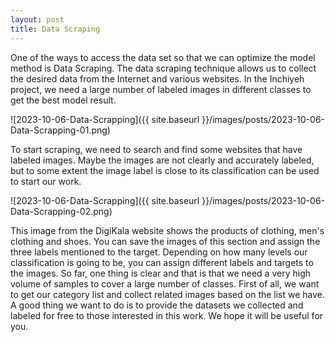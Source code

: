 ```yaml
---
layout: post
title: Data Scraping
---
```


One of the ways to access the data set so that we can optimize the model method is Data Scraping. The data scraping technique allows us to collect the desired data from the Internet and various websites. In the Inchiyeh project, we need a large number of labeled images in different classes to get the best model result.

![2023-10-06-Data-Scrapping]({{ site.baseurl }}/images/posts/2023-10-06-Data-Scrapping-01.png)

To start scraping, we need to search and find some websites that have labeled images. Maybe the images are not clearly and accurately labeled, but to some extent the image label is close to its classification can be used to start our work.

![2023-10-06-Data-Scrapping]({{ site.baseurl }}/images/posts/2023-10-06-Data-Scrapping-02.png)
 
This image from the DigiKala website shows the products of clothing, men's clothing and shoes. You can save the images of this section and assign the three labels mentioned to the target. Depending on how many levels our classification is going to be, you can assign different labels and targets to the images. So far, one thing is clear and that is that we need a very high volume of samples to cover a large number of classes. First of all, we want to get our category list and collect related images based on the list we have. A good thing we want to do is to provide the datasets we collected and labeled for free to those interested in this work. We hope it will be useful for you.
